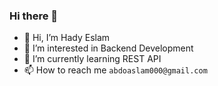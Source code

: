 ### Hi there 👋

<!--
**Hady-Eslam/Hady-Eslam** is a ✨ _special_ ✨ repository because its `README.md` (this file) appears on your GitHub profile.

Here are some ideas to get you started:

- 🔭 I’m currently working on ...
- 🌱 I’m currently learning ...
- 👯 I’m looking to collaborate on ...
- 🤔 I’m looking for help with ...
- 💬 Ask me about ...
- 📫 How to reach me: ...
- 😄 Pronouns: ...
- ⚡ Fun fact: ...
-->
- 👋 Hi, I’m Hady Eslam
- 👀 I’m interested in Backend Development
- 🌱 I’m currently learning REST API
- 📫 How to reach me `abdoaslam000@gmail.com`
